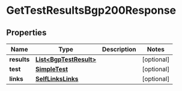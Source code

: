 

# GetTestResultsBgp200Response


## Properties

| Name | Type | Description | Notes |
|------------ | ------------- | ------------- | -------------|
|**results** | [**List&lt;BgpTestResult&gt;**](BgpTestResult.md) |  |  [optional] |
|**test** | [**SimpleTest**](SimpleTest.md) |  |  [optional] |
|**links** | [**SelfLinksLinks**](SelfLinksLinks.md) |  |  [optional] |



